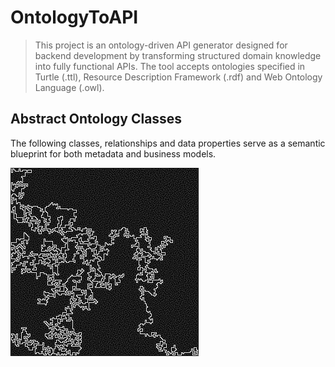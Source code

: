 # OntologyToAPI
> This project is an ontology-driven API generator designed for 
> backend development by transforming structured domain 
> knowledge into fully functional APIs. The tool accepts ontologies 
> specified in Turtle (.ttl), Resource Description Framework (.rdf)
> and Web Ontology Language (.owl).

## Abstract Ontology Classes

The following classes, relationships and data properties serve as a semantic blueprint for both metadata and business models.

<img src="https://github.com/JCGCosta/MazeSolver/blob/main/src/Python/solutions/imgs/maze301x301_36502_solved.png?raw=true" alt="AbstractOntologyClasses" title="Abstract Ontology Classes.">


